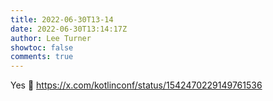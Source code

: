 ```yaml
---
title: 2022-06-30T13-14
date: 2022-06-30T13:14:17Z
author: Lee Turner
showtoc: false
comments: true
---
```


Yes 🙌 https://x.com/kotlinconf/status/1542470229149761536


